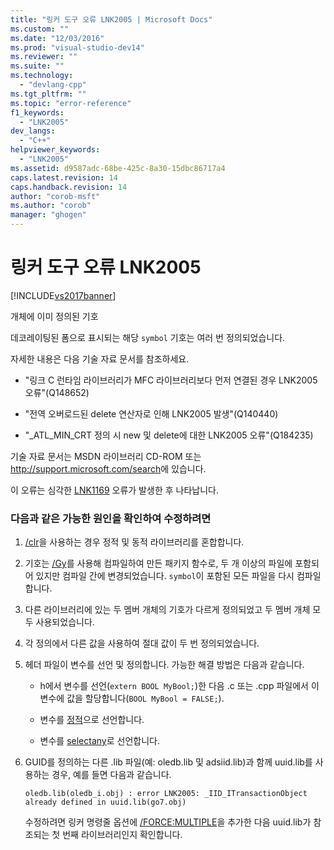 ```yaml
---
title: "링커 도구 오류 LNK2005 | Microsoft Docs"
ms.custom: ""
ms.date: "12/03/2016"
ms.prod: "visual-studio-dev14"
ms.reviewer: ""
ms.suite: ""
ms.technology: 
  - "devlang-cpp"
ms.tgt_pltfrm: ""
ms.topic: "error-reference"
f1_keywords: 
  - "LNK2005"
dev_langs: 
  - "C++"
helpviewer_keywords: 
  - "LNK2005"
ms.assetid: d9587adc-68be-425c-8a30-15dbc86717a4
caps.latest.revision: 14
caps.handback.revision: 14
author: "corob-msft"
ms.author: "corob"
manager: "ghogen"
---
```

# 링커 도구 오류 LNK2005
[!INCLUDE[vs2017banner](../../assembler/inline/includes/vs2017banner.md)]

개체에 이미 정의된 기호  
  
 데코레이팅된 폼으로 표시되는 해당 `symbol` 기호는 여러 번 정의되었습니다.  
  
 자세한 내용은 다음 기술 자료 문서를 참조하세요.  
  
-   "링크 C 런타임 라이브러리가 MFC 라이브러리보다 먼저 연결된 경우 LNK2005 오류"\(Q148652\)  
  
-   "전역 오버로드된 delete 연산자로 인해 LNK2005 발생"\(Q140440\)  
  
-   "\_ATL\_MIN\_CRT 정의 시 new 및 delete에 대한 LNK2005 오류"\(Q184235\)  
  
 기술 자료 문서는 MSDN 라이브러리 CD\-ROM 또는 [http:\/\/support.microsoft.com\/search](http://support.microsoft.com/search)에 있습니다.  
  
 이 오류는 심각한 [LNK1169](../../error-messages/tool-errors/linker-tools-error-lnk1169.md) 오류가 발생한 후 나타납니다.  
  
### 다음과 같은 가능한 원인을 확인하여 수정하려면  
  
1.  [\/clr](../../build/reference/clr-common-language-runtime-compilation.md)을 사용하는 경우 정적 및 동적 라이브러리를 혼합합니다.  
  
2.  기호는 [\/Gy](../../build/reference/gy-enable-function-level-linking.md)를 사용해 컴파일하여 만든 패키지 함수로, 두 개 이상의 파일에 포함되어 있지만 컴파일 간에 변경되었습니다.  `symbol`이 포함된 모든 파일을 다시 컴파일합니다.  
  
3.  다른 라이브러리에 있는 두 멤버 개체의 기호가 다르게 정의되었고 두 멤버 개체 모두 사용되었습니다.  
  
4.  각 정의에서 다른 값을 사용하여 절대 값이 두 번 정의되었습니다.  
  
5.  헤더 파일이 변수를 선언 및 정의합니다.  가능한 해결 방법은 다음과 같습니다.  
  
    -   h에서 변수를 선언\(`extern BOOL MyBool;`\)한 다음 .c 또는 .cpp 파일에서 이 변수에 값을 할당합니다\(`BOOL MyBool = FALSE;`\).  
  
    -   변수를 [정적](../../misc/static-cpp.md)으로 선언합니다.  
  
    -   변수를 [selectany](../../cpp/selectany.md)로 선언합니다.  
  
6.  GUID를 정의하는 다른 .lib 파일\(예: oledb.lib 및 adsiid.lib\)과 함께 uuid.lib를 사용하는 경우,  예를 들면 다음과 같습니다.  
  
    ```  
    oledb.lib(oledb_i.obj) : error LNK2005: _IID_ITransactionObject  
    already defined in uuid.lib(go7.obj)  
    ```  
  
     수정하려면 링커 명령줄 옵션에 [\/FORCE:MULTIPLE](../../build/reference/force-force-file-output.md)을 추가한 다음 uuid.lib가 참조되는 첫 번째 라이브러리인지 확인합니다.